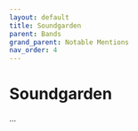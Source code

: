 ```yaml
---
layout: default
title: Soundgarden
parent: Bands
grand_parent: Notable Mentions
nav_order: 4
---
```


# Soundgarden

...